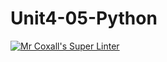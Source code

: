 # Unit4-05-Python
[![Mr Coxall's Super Linter](https://github.com/ICS3U-Programming-MinabB/Unit4-05-Python/workflows/Mr%20Coxall's%20Super%20Linter/badge.svg)](https://github.com/ICS3U-Programming-MinabB/Unit4-05-Python/actions/)
